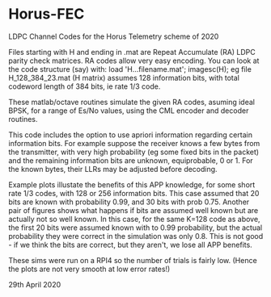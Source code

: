 # Horus-FEC
LDPC Channel Codes for the Horus Telemetry scheme of 2020

Files starting with H and ending in .mat are Repeat Accumulate (RA) LDPC parity
check matrices.  RA codes allow very easy encoding.  You can look at the code
structure (say) with: load 'H...filename.mat';   imagesc(H);
eg file H_128_384_23.mat (H matrix) assumes 128 information bits, with total codeword
length of 384 bits, ie rate 1/3 code.

These matlab/octave routines simulate the given RA codes, asuming ideal BPSK,
for a range of Es/No values, using the CML encoder and decoder routines.

This code includes the option to use apriori information regarding certain
information bits.   For example suppose the  receiver knows a few bytes from
the transmitter, with very high probability (eg some fixed bits in the packet)
and the remaining information bits are unknown,  equiprobable, 0 or 1. For the
known bytes, their LLRs may be adjusted before decoding. 

Example plots illustate the benefits of this APP knowledge, for some short 
rate 1/3 codes, with 128 or 256 information bits.  This case assumed that 20 
bits are known with probability 0.99, and 30 bits with prob 0.75.   Another 
pair of figures shows what happens if bits are assumed well known but are actually 
not so well known. In this case, for the same K=128 code as above, the first 20 bits
were assumed known with to 0.99 probability, but the actual probability they were correct 
in the simulation was only 0.8.   This is not good - if we think the bits are correct, 
but they aren't, we lose all APP benefits.  

These sims were run on a RPI4 so the number of  trials is fairly low.  (Hence the 
plots are not very smooth at low error rates!)  
 
  

29th April 2020 
